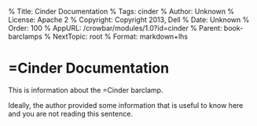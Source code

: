 % Title:      Cinder Documentation
% Tags:       cinder
% Author:     Unknown
% License:    Apache 2
% Copyright:  Copyright 2013, Dell 
% Date:       Unknown
% Order:      100
% AppURL:     /crowbar/modules/1.0?id=cinder
% Parent:     book-barclamps
% NextTopic:  root
% Format:     markdown+lhs

# =Cinder Documentation

This is information about the =Cinder barclamp.

Ideally, the author provided some information that is useful to know here and you are not reading this sentence.
